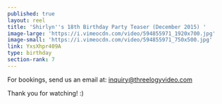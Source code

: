 ```yaml
---
published: true
layout: reel
title: 'Shirlyn''s 18th Birthday Party Teaser (December 2015) '
image-large: 'https://i.vimeocdn.com/video/594855971_1920x700.jpg'
image-small: 'https://i.vimeocdn.com/video/594855971_750x500.jpg'
link: YxsXhpr409A
type: birthday
section-rank: 7
---
```

For bookings, send us an email at: inquiry@threelogyvideo.com

Thank you for watching! :)
